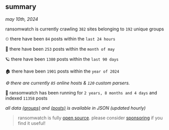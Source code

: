 
## summary
_may 10th, 2024_

ransomwatch is currently crawling `382` sites belonging to `192` unique groups

⏲ there have been `84` posts within the `last 24 hours`

🦈 there have been `253` posts within the `month of may`

🪐 there have been `1380` posts within the `last 90 days`

🏚 there have been `1901` posts within the `year of 2024`

_⚙️ there are currently `85` online hosts & `120` custom parsers._

🦕 ransomwatch has been running for `2 years, 8 months and 4 days` and indexed `11358` posts

_all data  [(groups)](http://ransomwhat.telemetry.ltd/groups) and [(posts)](http://ransomwhat.telemetry.ltd/posts) is available in JSON (updated hourly)_

> ransomwatch is fully [open source](https://github.com/joshhighet/ransomwatch#ransomwatch--). please consider [sponsoring](https://github.com/sponsors/joshhighet) if you find it useful!
